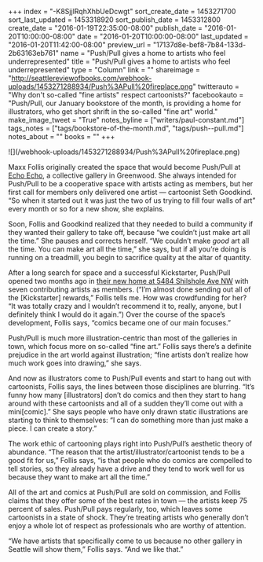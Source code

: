 +++
index = "-K8SjjlRqhXhbUeDcwgt"
sort_create_date = 1453271700
sort_last_updated = 1453318920
sort_publish_date = 1453312800
create_date = "2016-01-19T22:35:00-08:00"
publish_date = "2016-01-20T10:00:00-08:00"
date = "2016-01-20T10:00:00-08:00"
last_updated = "2016-01-20T11:42:00-08:00"
preview_url = "17137d8e-bef8-7b84-133d-2b63163eb761"
name = "Push/Pull gives a home to artists who feel underrepresented"
title = "Push/Pull gives a home to artists who feel underrepresented"
type = "Column"
link = ""
shareimage = "http://seattlereviewofbooks.com/webhook-uploads/1453271288934/Push%3APull%20fireplace.png"
twitterauto = "Why don't so-called \"fine artists\" respect cartoonists?"
facebookauto = "Push/Pull, our January bookstore of the month, is providing a home for illustrators, who get short shrift in the so-called \"fine art\" world."
make_image_tweet = "True"
notes_byline = ["writers/paul-constant.md"]
tags_notes = ["tags/bookstore-of-the-month.md", "tags/push--pull.md"]
notes_about = ""
books = ""
+++
<p class="image">![](/webhook-uploads/1453271288934/Push%3APull%20fireplace.png)</p>

Maxx Follis originally created the space that would become Push/Pull at [Echo Echo](https://www.facebook.com/echoechogallery/), a collective gallery in Greenwood. She always intended for Push/Pull to be a cooperative space with artists acting as members, but her first call for members only delivered one artist — cartoonist Seth Goodkind. “So when it started out it was just the two of us trying to fill four walls of art” every month or so for a new show, she explains.

Soon, Follis and Goodkind realized that they needed to build a community if they wanted their gallery to take off, because “we couldn’t just make art all the time.” She pauses and corrects herself. “We couldn’t make *good* art all the time. You can make art all the time,” she says, but if all you’re doing is running on a treadmill, you begin to sacrifice quality at the altar of quantity.

After a long search for space and a successful Kickstarter, Push/Pull opened two months ago in [their new home at 5484 Shilshole Ave NW](http://seattlereviewofbooks.com/notes/2016/01/13/the-many-sides-of-pushpull-our-bookstore-of-the-month/) with seven contributing artists as members. (“I’m almost done sending out all of the [Kickstarter] rewards,” Follis tells me. How was crowdfunding for her?  “It was totally crazy and I wouldn’t recommend it to, really, anyone, but I definitely think I would do it again.”) Over the course of the space’s development, Follis says, “comics became one of our main focuses.” 

Push/Pull is much more illustration-centric than most of the galleries in town, which focus more on so-called “fine art.” Follis says there’s a definite prejudice in the art world against illustration; “fine artists don’t realize how much work goes into drawing,” she says. 

And now as illustrators come to Push/Pull events and start to hang out with cartoonists, Follis says, the lines between those disciplines are blurring. “It’s funny how many [illustrators] don’t do comics and then they start to hang around with these cartoonists and all of a sudden they’ll come out with a mini[comic].” She says people who have only drawn static illustrations are starting to think to themselves: “I can do something more than just make a piece. I can create a story.”

The work ethic of cartooning plays right into Push/Pull’s aesthetic theory of abundance. “The reason that the artist/illustrator/cartoonist tends to be a good fit for us,” Follis says, “is that people who do comics are compelled to tell stories, so they already have a drive and they tend to work well for us because they want to make art all the time.”

All of the art and comics at Push/Pull are sold on commission, and Follis claims that they offer some of the best rates in town — the artists keep 75 percent of sales. Push/Pull pays regularly, too, which leaves some cartoonists in a state of shock. They’re treating artists who generally don’t enjoy a whole lot of respect as professionals who are worthy of attention.

“We have artists that specifically come to us because no other gallery in Seattle will show them,” Follis says. “And we like that.”